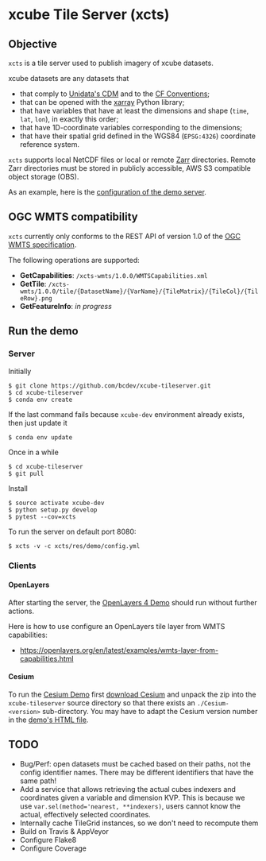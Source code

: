 # xcube Tile Server (xcts)

## Objective

`xcts` is a tile server used to publish imagery of xcube datasets. 

xcube datasets are any datasets that 

* that comply to [Unidata's CDM](https://www.unidata.ucar.edu/software/thredds/v4.3/netcdf-java/CDM/) and to the [CF Conventions](http://cfconventions.org/); 
* that can be opened with the [xarray](https://xarray.pydata.org/en/stable/) Python library;
* that have variables that have at least the dimensions and shape (`time`, `lat`, `lon`), in exactly this order; 
* that have 1D-coordinate variables corresponding to the dimensions;
* that have their spatial grid defined in the WGS84 (`EPSG:4326`) coordinate reference system.

`xcts` supports local NetCDF files or local or remote [Zarr](https://zarr.readthedocs.io/en/stable/) directories.
Remote Zarr directories must be stored in publicly accessible, AWS S3 compatible 
object storage (OBS).

As an example, here is the [configuration of the demo server](https://github.com/bcdev/xcube-tileserver/blob/master/xcts/res/demo/config.yml).

## OGC WMTS compatibility

`xcts` currently only conforms to the REST API of version 1.0
of the [OGC WMTS specification](http://www.opengeospatial.org/standards/wmts). 

The following operations are supported:

* **GetCapabilities**: `/xcts-wmts/1.0.0/WMTSCapabilities.xml`
* **GetTile**: `/xcts-wmts/1.0.0/tile/{DatasetName}/{VarName}/{TileMatrix}/{TileCol}/{TileRow}.png`
* **GetFeatureInfo**: *in progress*
 

## Run the demo

### Server

Initially

    $ git clone https://github.com/bcdev/xcube-tileserver.git
    $ cd xcube-tileserver
    $ conda env create

If the last command fails because `xcube-dev` environment already exists, then just update it

    $ conda env update

Once in a while

    $ cd xcube-tileserver
    $ git pull

Install

    $ source activate xcube-dev
    $ python setup.py develop
    $ pytest --cov=xcts

To run the server on default port 8080:

    $ xcts -v -c xcts/res/demo/config.yml


### Clients


#### OpenLayers

After starting the server, the [OpenLayers 4 Demo](http://localhost:8080/res/demo/index-ol4.html)
should run without further actions.

Here is how to use configure an OpenLayers tile layer from WMTS capabilities: 

* https://openlayers.org/en/latest/examples/wmts-layer-from-capabilities.html

#### Cesium

To run the [Cesium Demo](http://localhost:8080/res/demo/index-cesium.html) first
[download Cesium](https://cesiumjs.org/downloads/) and unpack the zip
into the `xcube-tileserver` source directory so that there exists an 
`./Cesium-<version>` sub-directory. You may have to adapt the Cesium version number 
in the [demo's HTML file](https://github.com/bcdev/xcube-tileserver/blob/master/xcts/res/demo/index-cesium.html).  

## TODO

* Bug/Perf: open datasets must be cached based on their paths, not the config identifier names.
  There may be different identifiers that have the same path!
* Add a service that allows retrieving the actual cubes indexers and coordinates given a variable and dimension KVP.
  This is because we use `var.sel(method='nearest, **indexers)`, users cannot know the actual, effectively selected coordinates. 
* Internally cache TileGrid instances, so we don't need to recompute them
* Build on Travis & AppVeyor
* Configure Flake8
* Configure Coverage

